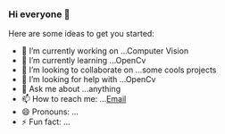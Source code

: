 ### Hi everyone 👋

Here are some ideas to get you started:

- 🔭 I’m currently working on ...Computer Vision 
- 🌱 I’m currently learning ...OpenCv
- 👯 I’m looking to collaborate on ...some cools projects
- 🤔 I’m looking for help with ...OpenCv
- 💬 Ask me about ...anything
- 📫 How to reach me: ...[Email](contact@g-alexis.fr)
- 😄 Pronouns: ...
- ⚡ Fun fact: ...

